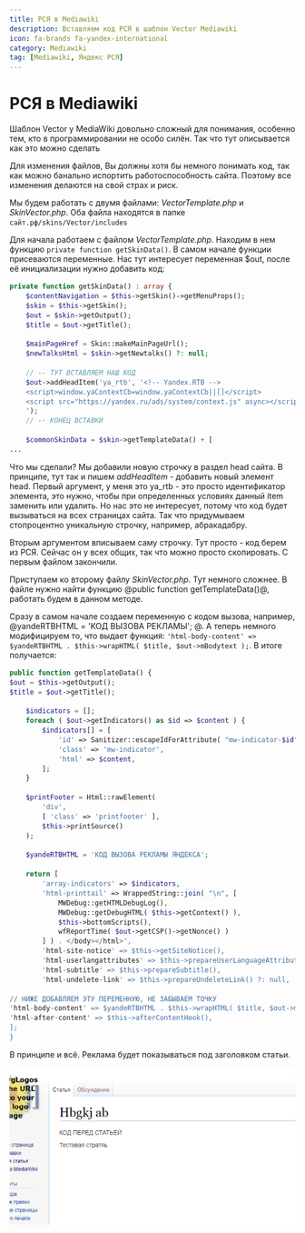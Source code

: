 ```yaml
---
title: РСЯ в Mediawiki
description: Вставляем код РСЯ в шаблон Vector Mediawiki
icon: fa-brands fa-yandex-international
category: Mediawiki
tag: [Mediawiki, Яндекс РСЯ]
---
```


# РСЯ в Mediawiki

Шаблон Vector у MediaWiki довольно сложный для понимания, особенно тем, кто в программировании не особо силён. Так что тут описывается как это можно сделать

Для изменения файлов, Вы должны хотя бы немного понимать код, так как можно банально испортить работоспособность сайта. Поэтому все изменения делаются на свой страх и риск.

Мы будем работать с двумя файлами: *VectorTemplate.php* и *SkinVector.php*. Оба файла находятся в папке `сайт.рф/skins/Vector/includes`

Для начала работаем с файлом *VectorTemplate.php*. Находим в нем функцию `private function getSkinData()`. В самом начале функции присеваются переменные. Нас тут интересует переменная $out, после её инициализации нужно добавить код:

```php
private function getSkinData() : array {
    $contentNavigation = $this->getSkin()->getMenuProps();
    $skin = $this->getSkin();
    $out = $skin->getOutput();
    $title = $out->getTitle();

    $mainPageHref = Skin::makeMainPageUrl();
    $newTalksHtml = $skin->getNewtalks() ?: null;

    // -- ТУТ ВСТАВЛЯЕМ НАШ КОД
    $out->addHeadItem('ya_rtb', '<!-- Yandex.RTB -->
    <script>window.yaContextCb=window.yaContextCb||[]</script>
    <script src="https://yandex.ru/ads/system/context.js" async></script>
    ');
    // -- КОНЕЦ ВСТАВКИ

    $commonSkinData = $skin->getTemplateData() + [
...
```

Что мы сделали? Мы добавили новую строчку в раздел head сайта. В принципе, тут так и пишем *addHeadItem* - добавить новый элемент head. Первый аргумент, у меня это ya_rtb - это просто идентификатор элемента, это нужно, чтобы при определенных условиях данный item заменить или удалить. Но нас это не интересует, потому что код будет вызываться на всех страницах сайта. Так что придумываем стопроцентно уникальную строчку, например, абракадабру.

Вторым аргументом вписываем саму строчку. Тут просто - код берем из РСЯ. Сейчас он у всех общих, так что можно просто скопировать. С первым файлом закончили.

Приступаем ко второму файлу *SkinVector.php*. Тут немного сложнее. В файле нужно найти функцию @public function getTemplateData()@, работать будем в данном методе.

Сразу в самом начале создаем переменную c кодом вызова, например, @yandeRTBHTML = 'КОД ВЫЗОВА РЕКЛАМЫ'; @. А теперь немного модифицируем то, что выдает функция: ``` 'html-body-content' => $yandeRTBHTML . $this->wrapHTML( $title, $out->mBodytext ); ```. В итоге получается:

```php
public function getTemplateData() {
$out = $this->getOutput();
$title = $out->getTitle();

    $indicators = [];
    foreach ( $out->getIndicators() as $id => $content ) {
        $indicators[] = [
            'id' => Sanitizer::escapeIdForAttribute( "mw-indicator-$id" ),
            'class' => 'mw-indicator',
            'html' => $content,
        ];
    }

    $printFooter = Html::rawElement(
        'div',
        [ 'class' => 'printfooter' ],
        $this->printSource()
    );

    $yandeRTBHTML = 'КОД ВЫЗОВА РЕКЛАМЫ ЯНДЕКСА';

    return [
        'array-indicators' => $indicators,
        'html-printtail' => WrappedString::join( "\n", [
            MWDebug::getHTMLDebugLog(),
            MWDebug::getDebugHTML( $this->getContext() ),
            $this->bottomScripts(),
            wfReportTime( $out->getCSP()->getNonce() )
        ] ) . </body></html>',
        'html-site-notice' => $this->getSiteNotice(),
        'html-userlangattributes' => $this->prepareUserLanguageAttributes(),
        'html-subtitle' => $this->prepareSubtitle(),
        'html-undelete-link' => $this->prepareUndeleteLink() ?: null,

// НИЖЕ ДОБАВЛЯЕМ ЭТУ ПЕРЕМЕННУЮ, НЕ ЗАБЫВАЕМ ТОЧКУ
'html-body-content' => $yandeRTBHTML . $this->wrapHTML( $title, $out->mBodytext ) . $printFooter,
'html-after-content' => $this->afterContentHook(),
];
}
```

В принципе и всё. Реклама будет показываться под заголовком статьи.

![Картинка](./ya-rtb-1.png)
